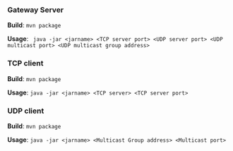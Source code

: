 ### Gateway Server

**Build**:
```mvn package```

**Usage**:
``` java -jar <jarname> <TCP server port> <UDP server port> <UDP multicast port> <UDP multicast group address>```

### TCP client

**Build**:
```mvn package```

**Usage**:
```java -jar <jarname> <TCP server> <TCP server port>```

### UDP client

**Build**:
```mvn package```

**Usage**:
```java -jar <jarname> <Multicast Group address> <Multicast port>```